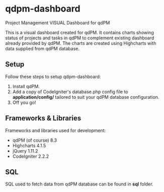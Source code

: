 # qdpm-dashboard
Project Management VISUAL Dashboard for qdPM

This is a visual dashboard created for qdPM. It contains charts showing status of projects and tasks in qdPM to complement existing dashboard already provided by qdPM. The charts are created using Highcharts with data supplied from qdPM database.

## Setup
Follow these steps to setup qdpm-dashboard:
1. Install qdPM.
2. Add a copy of CodeIgniter's database.php config file to **application/config/** tailored to suit your qdPM database configuration.
3. Off you go!

## Frameworks & Libraries
Frameworks and libraries used for development:
* qdPM (of course) 8.3
* Highcharts 4.1.5
* jQuery 1.11.2
* CodeIgniter 2.2.2

## SQL
SQL used to fetch data from qdPM database can be found in **sql** folder.
